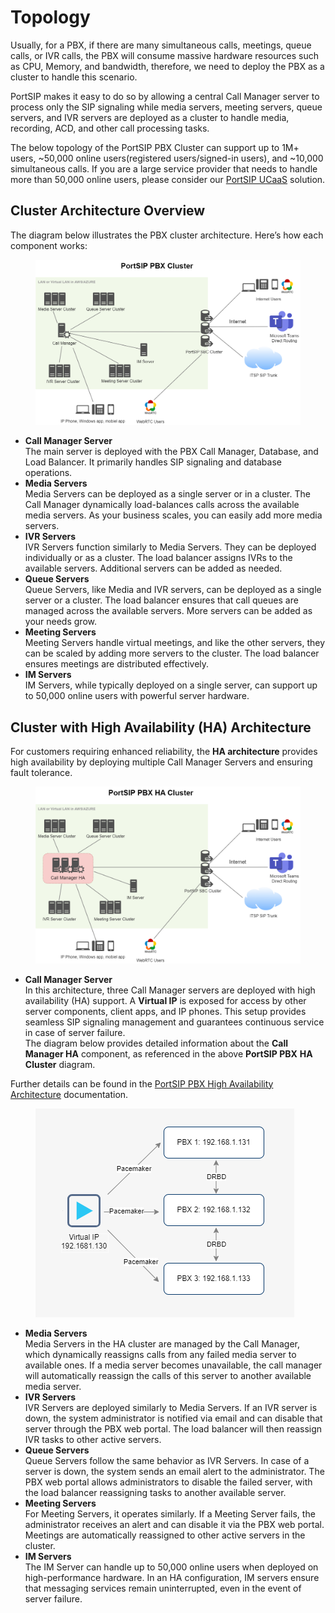 # Topology

Usually, for a PBX, if there are many simultaneous calls, meetings, queue calls, or IVR calls, the PBX will consume massive hardware resources such as CPU, Memory, and bandwidth, therefore, we need to deploy the PBX as a cluster to handle this scenario.

PortSIP makes it easy to do so by allowing a central Call Manager server to process only the SIP signaling while media servers, meeting servers, queue servers, and IVR servers are deployed as a cluster to handle media, recording, ACD, and other call processing tasks.

The below topology of the PortSIP PBX Cluster can support up to 1M+ users, \~50,000 online users(registered users/signed-in users), and \~10,000 simultaneous calls. If you are a large service provider that needs to handle more than 50,000 online users, please consider our [PortSIP UCaaS](../portsip-ucaas.md) solution.

## Cluster Architecture Overview

The diagram below illustrates the PBX cluster architecture. Here’s how each component works:

<figure><img src="../../.gitbook/assets/pbx_cluster_v22.png" alt=""><figcaption></figcaption></figure>

* **Call Manager Server**\
  The main server is deployed with the PBX Call Manager, Database, and Load Balancer. It primarily handles SIP signaling and database operations.
* **Media Servers**\
  Media Servers can be deployed as a single server or in a cluster. The Call Manager dynamically load-balances calls across the available media servers. As your business scales, you can easily add more media servers.
* **IVR Servers**\
  IVR Servers function similarly to Media Servers. They can be deployed individually or as a cluster. The load balancer assigns IVRs to the available servers. Additional servers can be added as needed.
* **Queue Servers**\
  Queue Servers, like Media and IVR servers, can be deployed as a single server or a cluster. The load balancer ensures that call queues are managed across the available servers. More servers can be added as your needs grow.
* **Meeting Servers**\
  Meeting Servers handle virtual meetings, and like the other servers, they can be scaled by adding more servers to the cluster. The load balancer ensures meetings are distributed effectively.
* **IM Servers**\
  IM Servers, while typically deployed on a single server, can support up to 50,000 online users with powerful server hardware.

## Cluster with High Availability (HA) Architecture

For customers requiring enhanced reliability, the **HA architecture** provides high availability by deploying multiple Call Manager Servers and ensuring fault tolerance.

<figure><img src="../../.gitbook/assets/pbx_ha_cluster_diagram_v22.png" alt=""><figcaption></figcaption></figure>

* **Call Manager Server**\
  In this architecture, three Call Manager servers are deployed with high availability (HA) support. A **Virtual IP** is exposed for access by other server components, client apps, and IP phones. This setup provides seamless SIP signaling management and guarantees continuous service in case of server failure. \
  The diagram below provides detailed information about the **Call Manager HA** component, as referenced in the above **PortSIP PBX** **HA Cluster** diagram.&#x20;

Further details can be found in the [PortSIP PBX High Availability Architecture](../high-availability/high-availability-for-on-premise/portsip-pbx-high-availability.md) documentation.

<figure><img src="../../.gitbook/assets/ha_callmanager.png" alt=""><figcaption></figcaption></figure>

* **Media Servers**\
  Media Servers in the HA cluster are managed by the Call Manager, which dynamically reassigns calls from any failed media server to available ones. If a media server becomes unavailable, the call manager will automatically reassign the calls of this server to another available media server.
* **IVR Servers**\
  IVR Servers are deployed similarly to Media Servers. If an IVR server is down, the system administrator is notified via email and can disable that server through the PBX web portal. The load balancer will then reassign IVR tasks to other active servers.
* **Queue Servers**\
  Queue Servers follow the same behavior as IVR Servers. In case of a server is down, the system sends an email alert to the administrator. The PBX web portal allows administrators to disable the failed server, with the load balancer reassigning tasks to another available server.
* **Meeting Servers**\
  For Meeting Servers, it operates similarly. If a Meeting Server fails, the administrator receives an alert and can disable it via the PBX web portal. Meetings are automatically reassigned to other active servers in the cluster.
* **IM Servers**\
  The IM Server can handle up to 50,000 online users when deployed on high-performance hardware. In an HA configuration, IM servers ensure that messaging services remain uninterrupted, even in the event of server failure.

